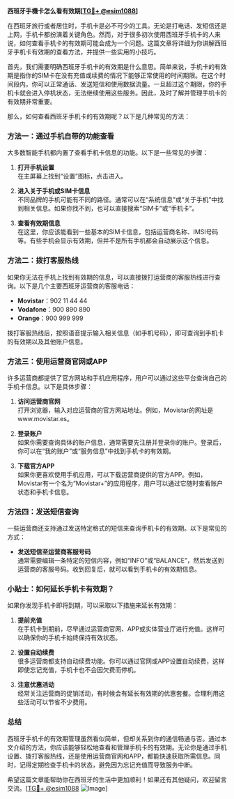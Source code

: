 **西班牙手機卡怎么看有效期[[TG💪+ @esim1088](https://t.me/s/esim1088)]**

在西班牙旅行或者居住时，手机卡是必不可少的工具。无论是打电话、发短信还是上网，手机卡都扮演着关键角色。然而，对于很多初次使用西班牙手机卡的人来说，如何查看手机卡的有效期可能会成为一个问题。这篇文章将详细为你讲解西班牙手机卡有效期的查看方法，并提供一些实用的小技巧。

首先，我们需要明确西班牙手机卡的有效期是什么意思。简单来说，手机卡的有效期是指你的SIM卡在没有充值或续费的情况下能够正常使用的时间期限。在这个时间段内，你可以正常通话、发送短信和使用数据流量。一旦超过这个期限，你的手机卡就会进入停机状态，无法继续使用这些服务。因此，及时了解并管理手机卡的有效期非常重要。

那么，如何查看西班牙手机卡的有效期呢？以下是几种常见的方法：

### 方法一：通过手机自带的功能查看

大多数智能手机都内置了查看手机卡信息的功能。以下是一些常见的步骤：

1. **打开手机设置**  
   在主屏幕上找到“设置”图标，点击进入。

2. **进入关于手机或SIM卡信息**  
   不同品牌的手机可能有不同的路径。通常可以在“系统信息”或“关于手机”中找到相关信息。如果你找不到，也可以直接搜索“SIM卡”或“手机卡”。

3. **查看有效期信息**  
   在这里，你应该能看到一些基本的SIM卡信息，包括运营商名称、IMSI号码等。有些手机会显示有效期，但并不是所有手机都会自动展示这个信息。

### 方法二：拨打客服热线

如果你无法在手机上找到有效期的信息，可以直接拨打运营商的客服热线进行查询。以下是几个主要西班牙运营商的客服电话：

- **Movistar**：902 11 44 44  
- **Vodafone**：900 890 890  
- **Orange**：900 999 999  

拨打客服热线后，按照语音提示输入相关信息（如手机号码），即可查询到手机卡的有效期以及其他账户信息。

### 方法三：使用运营商官网或APP

许多运营商都提供了官方网站和手机应用程序，用户可以通过这些平台查询自己的手机卡信息。以下是具体步骤：

1. **访问运营商官网**  
   打开浏览器，输入对应运营商的官方网站地址。例如，Movistar的网址是www.movistar.es。

2. **登录账户**  
   如果你需要查询具体的账户信息，通常需要先注册并登录你的账户。登录后，你可以在“我的账户”或“服务信息”中找到手机卡的有效期。

3. **下载官方APP**  
   如果你更喜欢使用手机应用，可以下载运营商提供的官方APP。例如，Movistar有一个名为“Movistar+”的应用程序，用户可以通过它随时查看账户状态和手机卡信息。

### 方法四：发送短信查询

一些运营商还支持通过发送特定格式的短信来查询手机卡的有效期。以下是常见的方式：

- **发送短信至运营商客服号码**  
  通常需要编辑一条特定的短信内容，例如“INFO”或“BALANCE”，然后发送到运营商的客服号码。收到回复后，就可以看到手机卡的有效期信息。

### 小贴士：如何延长手机卡有效期？

如果你发现手机卡即将到期，可以采取以下措施来延长有效期：

1. **提前充值**  
   在手机卡到期前，尽早通过运营商官网、APP或实体营业厅进行充值。这样可以确保你的手机卡始终保持有效状态。

2. **设置自动续费**  
   很多运营商都支持自动续费功能。你可以通过官网或APP设置自动续费，这样即使忘记充值，手机卡也不会因欠费而停机。

3. **注意优惠活动**  
   经常关注运营商的促销活动，有时候会有延长有效期的优惠套餐。合理利用这些活动可以节省不少费用。

### 总结

西班牙手机卡的有效期管理虽然看似简单，但却关系到你的通信畅通与否。通过本文介绍的方法，你应该能够轻松地查看和管理手机卡的有效期。无论你是通过手机设置、拨打客服热线，还是使用运营商官网和APP，都能快速获取所需信息。同时，记得定期检查手机卡的状态，避免因为忘记充值而导致服务中断。

希望这篇文章能帮助你在西班牙的生活中更加顺利！如果还有其他疑问，欢迎留言交流。[[TG💪+ @esim1088](https://t.me/s/esim1088) ![Image](https://i.postimg.cc/4NQfJmqS/Snipaste-2025-05-13-00-14-12.png)]
